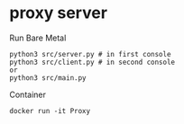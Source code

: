 # proxy server

Run
Bare Metal

    python3 src/server.py # in first console
    python3 src/client.py # in second console
    or
    python3 src/main.py

Container

    docker run -it Proxy

